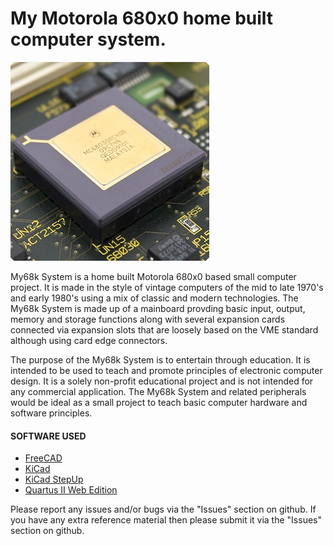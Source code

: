 # My Motorola 680x0 home built computer system.

![](https://github.com/kenkeeley/my68k-system/raw/master/my68k.jpg "My68k Image")

My68k System is a home built Motorola 680x0 based small computer project. It is made in the style of vintage computers of the mid
to late 1970's and early 1980's using a mix of classic and modern technologies. The My68k System is made up of a mainboard provding
basic input, output, memory and storage functions along with several expansion cards connected via expansion slots that are loosely
based on the VME standard although using card edge connectors.

The purpose of the My68k System is to entertain through education. It is intended to be used to teach and promote principles of
electronic computer design. It is a solely non-profit educational project and is not intended for any commercial application.
The My68k System and related peripherals would be ideal as a small project to teach basic computer hardware and software
principles.

#### SOFTWARE USED
- [FreeCAD](https://www.freecadweb.org/)
- [KiCad](http://kicad-pcb.org/)
- [KiCad StepUp](https://github.com/easyw/kicadStepUpMod/)
- [Quartus II Web Edition](https://fpgasoftware.intel.com/13.1/)

Please report any issues and/or bugs via the "Issues" section on github.
If you have any extra reference material then please submit it via the "Issues" section on github.